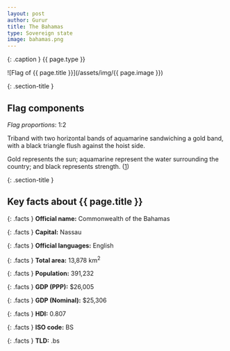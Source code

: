 ```yaml
---
layout: post
author: Gurur
title: The Bahamas
type: Sovereign state
image: bahamas.png
---
```

{: .caption }
{{ page.type }}

![Flag of {{ page.title }}](/assets/img/{{ page.image }})

{: .section-title }
## Flag components

*Flag proportions*: 1:2

Triband with two horizontal bands of aquamarine sandwiching a gold band, with a black triangle flush against the hoist side.

Gold represents the sun; aquamarine represent the water surrounding the country; and black represents strength. (<span class="source-link">[1](https://en.wikipedia.org/wiki/Flag_of_the_Bahamas)</span>)

{: .section-title }
## Key facts about {{ page.title }}

{: .facts }
**Official name:** Commonwealth of the Bahamas

{: .facts }
**Capital:** Nassau

{: .facts }
**Official languages:** English

{: .facts }
**Total area:** 13,878 km<sup>2</sup>

{: .facts }
**Population:** 391,232

{: .facts }
**GDP (PPP):** $26,005

{: .facts }
**GDP (Nominal):** $25,306

{: .facts }
**HDI:** 0.807

{: .facts }
**ISO code:** BS

{: .facts }
**TLD:** .bs